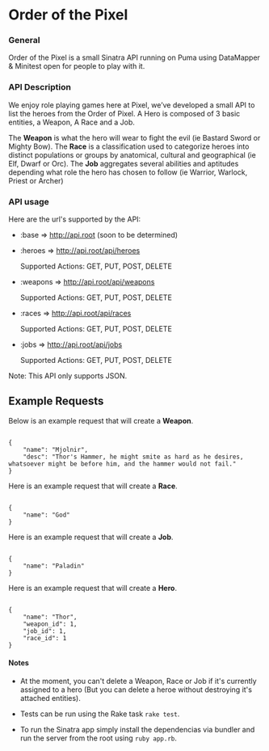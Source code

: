 Order of the Pixel
==================

### General

Order of the Pixel is a small Sinatra API running on Puma using DataMapper &amp; Minitest open for people to
play with it.

### API Description

We enjoy role playing games here at Pixel, we’ve developed a small API to list the heroes from the Order of Pixel.
A Hero is composed of 3 basic entities, a Weapon, A Race and a Job.

The **Weapon** is what the hero will wear to fight the evil (ie Bastard Sword or Mighty Bow).
The **Race** is a classification used to categorize heroes into distinct populations or groups by anatomical, 
cultural and geographical (ie Elf, Dwarf or Orc).
The **Job** aggregates several abilities and aptitudes depending what role the hero has chosen to follow 
(ie Warrior, Warlock, Priest or Archer)


### API usage
Here are the url's supported by the API:

- :base =>  http://api.root (soon to be determined)

- :heroes => http://api.root/api/heroes

  Supported Actions: GET, PUT, POST, DELETE

- :weapons =>  http://api.root/api/weapons

  Supported Actions: GET, PUT, POST, DELETE
  
- :races =>  http://api.root/api/races

  Supported Actions: GET, PUT, POST, DELETE
  
- :jobs =>  http://api.root/api/jobs

  Supported Actions: GET, PUT, POST, DELETE

Note: This API only supports JSON.

## Example Requests ##
Below is an example request that will create a **Weapon**.
<pre><code>
{
    "name": "Mjolnir",
    "desc": "Thor's Hammer, he might smite as hard as he desires, whatsoever might be before him, and the hammer would not fail."
}
</pre></code>


Here is an example request that will create a **Race**.
<pre><code>
{
    "name": "God"
}
</pre></code>


Here is an example request that will create a **Job**.
<pre><code>
{
    "name": "Paladin"
}
</pre></code>


Here is an example request that will create a **Hero**.
<pre><code>
{
    "name": "Thor",
    "weapon_id": 1,
    "job_id": 1,
    "race_id": 1
}
</pre></code>

#### Notes

* At the moment, you can't delete a Weapon, Race or Job if it's currently assigned to a hero 
(But you can delete a heroe without destroying it's attached entities).

* Tests can be run using the Rake task `rake test`.

* To run the Sinatra app simply install the dependencias via bundler and run the server from the root using `ruby app.rb`. 
